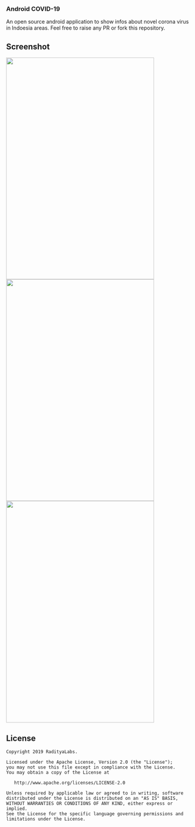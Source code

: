 ### Android COVID-19

An open source android application to show infos about novel corona virus in Indoesia areas. Feel free to raise any PR or fork this repository.


Screenshot
----------
<img src="https://github.com/radityagumay/COVID-19/blob/master/public/images/Screenshot_1584326459.png" width="400" height="600" />

<img src="https://github.com/radityagumay/COVID-19/blob/master/public/images/Screenshot_1584326466.png" width="400" height="600" />

<img src="https://github.com/radityagumay/COVID-19/blob/master/public/images/Screenshot_1584326470.png" width="400" height="600" />

License
-------
```
Copyright 2019 RadityaLabs.

Licensed under the Apache License, Version 2.0 (the "License");
you may not use this file except in compliance with the License.
You may obtain a copy of the License at

   http://www.apache.org/licenses/LICENSE-2.0

Unless required by applicable law or agreed to in writing, software
distributed under the License is distributed on an "AS IS" BASIS,
WITHOUT WARRANTIES OR CONDITIONS OF ANY KIND, either express or implied.
See the License for the specific language governing permissions and
limitations under the License.
```